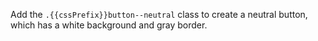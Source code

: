 Add the `.{{cssPrefix}}button--neutral` class to create a neutral button, which has a white background and gray border.
